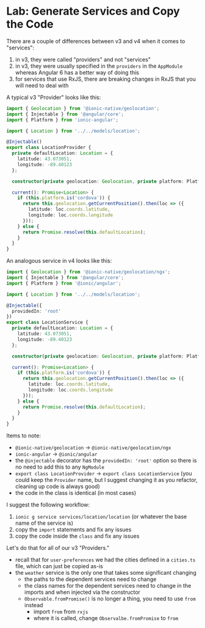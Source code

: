# Lab: Generate Services and Copy the Code

There are a couple of differences between v3 and v4 when it comes to "services":

1. in v3, they were called "providers" and not "services"
1. in v3, they were usually specified in the `providers` in the `AppModule` whereas Angular 6 has a better way of doing this
1. for services that use RxJS, there are breaking changes in RxJS that you will need to deal with

A typical v3 "Provider" looks like this:

```TypeScript
import { Geolocation } from '@ionic-native/geolocation';
import { Injectable } from '@angular/core';
import { Platform } from 'ionic-angular';

import { Location } from '../../models/location';

@Injectable()
export class LocationProvider {
  private defaultLocation: Location = {
    latitude: 43.073051,
    longitude: -89.40123
  };

  constructor(private geolocation: Geolocation, private platform: Platform) {}

  current(): Promise<Location> {
    if (this.platform.is('cordova')) {
      return this.geolocation.getCurrentPosition().then(loc => ({
        latitude: loc.coords.latitude,
        longitude: loc.coords.longitude
      }));
    } else {
      return Promise.resolve(this.defaultLocation);
    }
  }
}
```

An analogous service in v4 looks like this:

```TypeScript
import { Geolocation } from '@ionic-native/geolocation/ngx';
import { Injectable } from '@angular/core';
import { Platform } from '@ionic/angular';

import { Location } from '../../models/location';

@Injectable({
  providedIn: 'root'
})
export class LocationService {
  private defaultLocation: Location = {
    latitude: 43.073051,
    longitude: -89.40123
  };

  constructor(private geolocation: Geolocation, private platform: Platform) {}

  current(): Promise<Location> {
    if (this.platform.is('cordova')) {
      return this.geolocation.getCurrentPosition().then(loc => ({
        latitude: loc.coords.latitude,
        longitude: loc.coords.longitude
      }));
    } else {
      return Promise.resolve(this.defaultLocation);
    }
  }
}
```

Items to note:

* `@ionic-native/geolocation` -> `@ionic-native/geolocation/ngx`
* `ionic-angular` -> `@ionic/angular`
* the `@injectable` decorator has the `providedIn: 'root'` option so there is no need to add this to any `NgModule`
* `export class LocationProvider` -> `export class LocationService` (you could keep the `Provider` name, but I suggest changing it as you refactor, cleaning up code is always good)
* the code in the class is identical (in most cases)

I suggest the following workflow:

1. `ionic g service services/location/location` (or whatever the base name of the service is)
1. copy the `import` statements and fix any issues
1. copy the code inside the `class` and fix any issues

Let's do that for all of our v3 "Providers."

* recall that for `user-preferences` we had the cities defined in a `cities.ts` file, which can just be copied as-is
* the `weather` service is the only one that takes some significant changing
   * the paths to the dependent services need to change
   * the class names for the dependent services need to change in the imports and when injected via the constructor
   * `Observable.fromPromise()` is no longer a thing, you need to use `from` instead
      * import `from` from `rxjs`
      * where it is called, change `Observalbe.fromPromise` to `from` 